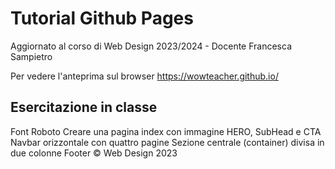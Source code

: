 # Tutorial Github Pages
Aggiornato al corso di Web Design 2023/2024 - Docente Francesca Sampietro

Per vedere l'anteprima sul browser https://wowteacher.github.io/ 

## Esercitazione in classe
Font Roboto
Creare una pagina index con immagine HERO, SubHead e CTA
Navbar orizzontale con quattro pagine 
Sezione centrale (container) divisa in due colonne
Footer © Web Design 2023
